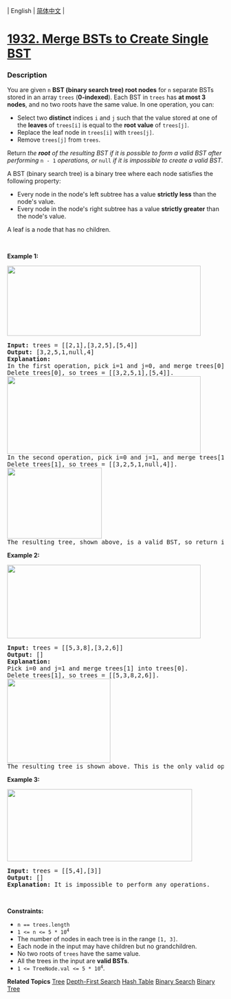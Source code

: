 | English | [简体中文](README.md) |

# [1932. Merge BSTs to Create Single BST](https://leetcode-cn.com/problems/merge-bsts-to-create-single-bst)
 ### Description
<p>You are given <code>n</code> <strong>BST (binary search tree) root nodes</strong> for <code>n</code> separate BSTs stored in an array <code>trees</code> (<strong>0-indexed</strong>). Each BST in <code>trees</code> has <strong>at most 3 nodes</strong>, and no two roots have the same value. In one operation, you can:</p>

<ul>
	<li>Select two <strong>distinct</strong> indices <code>i</code> and <code>j</code> such that the value stored at one of the <strong>leaves </strong>of <code>trees[i]</code> is equal to the <strong>root value</strong> of <code>trees[j]</code>.</li>
	<li>Replace the leaf node in <code>trees[i]</code> with <code>trees[j]</code>.</li>
	<li>Remove <code>trees[j]</code> from <code>trees</code>.</li>
</ul>

<p>Return<em> the <strong>root</strong> of the resulting BST if it is possible to form a valid BST after performing </em><code>n - 1</code><em> operations, or</em><em> </em><code>null</code> <i>if it is impossible to create a valid BST</i>.</p>

<p>A BST (binary search tree) is a binary tree where each node satisfies the following property:</p>

<ul>
	<li>Every node in the node&#39;s left subtree has a value&nbsp;<strong>strictly less</strong>&nbsp;than the node&#39;s value.</li>
	<li>Every node in the node&#39;s right subtree has a value&nbsp;<strong>strictly greater</strong>&nbsp;than the node&#39;s value.</li>
</ul>

<p>A leaf is a node that has no children.</p>

<p>&nbsp;</p>
<p><strong>Example 1:</strong></p>
<img alt="" src="https://assets.leetcode.com/uploads/2021/06/08/d1.png" style="width: 450px; height: 163px;" />
<pre>
<strong>Input:</strong> trees = [[2,1],[3,2,5],[5,4]]
<strong>Output:</strong> [3,2,5,1,null,4]
<strong>Explanation:</strong>
In the first operation, pick i=1 and j=0, and merge trees[0] into trees[1].
Delete trees[0], so trees = [[3,2,5,1],[5,4]].
<img alt="" src="https://assets.leetcode.com/uploads/2021/06/24/diagram.png" style="width: 450px; height: 181px;" />
In the second operation, pick i=0 and j=1, and merge trees[1] into trees[0].
Delete trees[1], so trees = [[3,2,5,1,null,4]].
<img alt="" src="https://assets.leetcode.com/uploads/2021/06/24/diagram-2.png" style="width: 220px; height: 165px;" />
The resulting tree, shown above, is a valid BST, so return its root.</pre>

<p><strong>Example 2:</strong></p>
<img alt="" src="https://assets.leetcode.com/uploads/2021/06/08/d2.png" style="width: 450px; height: 171px;" />
<pre>
<strong>Input:</strong> trees = [[5,3,8],[3,2,6]]
<strong>Output:</strong> []
<strong>Explanation:</strong>
Pick i=0 and j=1 and merge trees[1] into trees[0].
Delete trees[1], so trees = [[5,3,8,2,6]].
<img alt="" src="https://assets.leetcode.com/uploads/2021/06/24/diagram-3.png" style="width: 240px; height: 196px;" />
The resulting tree is shown above. This is the only valid operation that can be performed, but the resulting tree is not a valid BST, so return null.
</pre>

<p><strong>Example 3:</strong></p>
<img alt="" src="https://assets.leetcode.com/uploads/2021/06/08/d3.png" style="width: 430px; height: 168px;" />
<pre>
<strong>Input:</strong> trees = [[5,4],[3]]
<strong>Output:</strong> []
<strong>Explanation:</strong> It is impossible to perform any operations.
</pre>

<p>&nbsp;</p>
<p><strong>Constraints:</strong></p>

<ul>
	<li><code>n == trees.length</code></li>
	<li><code>1 &lt;= n &lt;= 5 * 10<sup>4</sup></code></li>
	<li>The number of nodes in each tree is in the range <code>[1, 3]</code>.</li>
	<li>Each node in the input may have children but no grandchildren.</li>
	<li>No two roots of <code>trees</code> have the same value.</li>
	<li>All the trees in the input are <strong>valid BSTs</strong>.</li>
	<li><code>1 &lt;= TreeNode.val &lt;= 5 * 10<sup>4</sup></code>.</li>
</ul>

**Related Topics**  [Tree](https://leetcode-cn.com/tag/tree) [Depth-First Search](https://leetcode-cn.com/tag/depth-first-search) [Hash Table](https://leetcode-cn.com/tag/hash-table) [Binary Search](https://leetcode-cn.com/tag/binary-search) [Binary Tree](https://leetcode-cn.com/tag/binary-tree) 